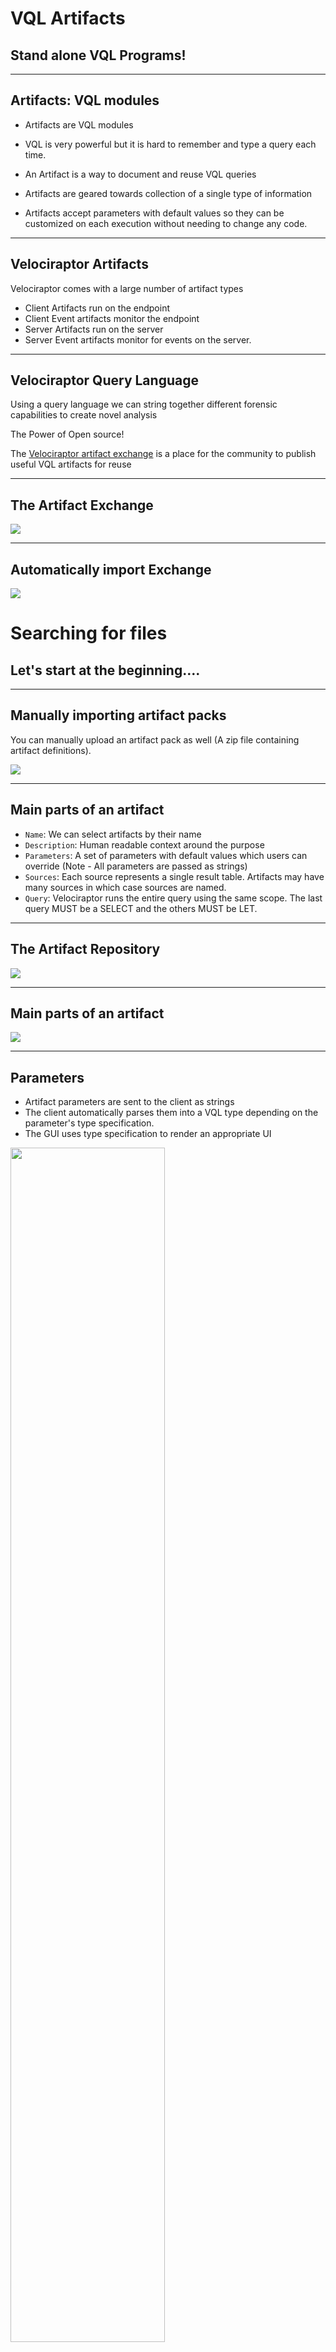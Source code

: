 <!-- .slide: class="title" -->

# VQL Artifacts

## Stand alone VQL Programs!

---

<!-- .slide: class="content small-font" -->

## Artifacts: VQL modules

* Artifacts are VQL modules
* VQL is very powerful but it is hard to remember and type a query each time.

* An Artifact is a way to document and reuse VQL queries
* Artifacts are geared towards collection of a single type of information

* Artifacts accept parameters with default values so they can be
  customized on each execution without needing to change any code.

---

<!-- .slide: class="content" -->

## Velociraptor Artifacts

Velociraptor comes with a large number of artifact types
* Client Artifacts run on the endpoint
* Client Event artifacts monitor the endpoint
* Server Artifacts run on the server
* Server Event artifacts monitor for events on the server.

---

<!-- .slide: class="content" -->

## Velociraptor Query Language

Using a query language we can string together different forensic
capabilities to create novel analysis

The Power of Open source!

The [Velociraptor artifact
exchange](https://docs.velociraptor.app/exchange/) is a place for the
community to publish useful VQL artifacts for reuse

---

<!-- .slide: class="full_screen_diagram" -->
## The Artifact Exchange

![](/modules/artifacts_and_vql_intro/artifact-exchange.png)

---

<!-- .slide: class="full_screen_diagram" -->
## Automatically import Exchange

![](/modules/artifacts_and_vql_intro/import-exchange.png)

<!-- .slide: class="title" -->
# Searching for files
## Let's start at the beginning….

---

<!-- .slide: class="content small-font" -->

## Manually importing artifact packs

You can manually upload an artifact pack as well (A zip file
containing artifact definitions).

![](/modules/artifacts_and_vql_intro/import_pack.png)

---

<!-- .slide: class="content small-font" -->

## Main parts of an artifact

* `Name`: We can select artifacts by their name
* `Description`: Human readable context around the purpose
* `Parameters`: A set of parameters with default values which users
  can override (Note - All parameters are passed as strings)
* `Sources`: Each source represents a single result table. Artifacts
  may have many sources in which case sources are named.
* `Query`: Velociraptor runs the entire query using the same
  scope. The last query MUST be a SELECT and the others MUST be LET.

---

<!-- .slide: class="content small-font" -->

## The Artifact Repository

![](artifact_repository.png)


---


<!-- .slide: class="content small-font" -->

## Main parts of an artifact

![](artifact_structure.png)

---

<!-- .slide: class="content small-font" -->

## Parameters

* Artifact parameters are sent to the client as strings
* The client automatically parses them into a VQL type depending on
  the parameter's type specification.
* The GUI uses type specification to render an appropriate UI

<img src="artifact_parameters.png" style="width: 70%">

---

<!-- .slide: class="content small-font" -->

## Parameter types

Currently these are supported:

* `int`, `integer`: The parameter is an integer
* `timestamp`: The parameter is a timestamp
* `csv`: Parameter appears as a list of dicts formatted as a CSV
* `json`: Parameter is a JSON encoded dict
* `json_array`: The parameter is a list of dicts encoded as a JSON blob (similar to csv)
* `bool`: The parameter is a boolean (TRUE/YES/Y/OK)

Check the `Generic.Plugin.Demo` artifacts for all supported types.

---

<!-- .slide: class="content small-font" -->

## Exercise: Create an artifact

Convert our previous VQL to an artifact.

Developing artifacts is easy to do:

* Go to the View Artifacts screen
* Select Add new artifact
* Modify the template, paste your VQL in it.
* When you save the artifact the artifact will be ready for collection.

---

<!-- .slide: class="content small-font" -->

## Make a WMI Subprocess artifact

We generally want to make artifacts reusable:

* Artifacts take parameters that users can customized when collecting
* The parameters should have obvious defaults
* Artifacts have precondition queries that determine if the artifact will run on the endpoint.
* Description field is searchable so make it discoverable...

---

<!-- .slide: class="content small-font" -->

## Final artifact

```yaml
name: Windows.Detection.WmiSubprocess
description: |
   Detect processes spawned from WMI

type: CLIENT

parameters:
   - name: ProcessName
     default: cmd.exe

sources:
  - precondition:
      SELECT OS From info() where OS = 'windows'

    query: |
        SELECT Name, Pid, Username, CommandLine, {
         SELECT Name, Pid FROM pslist(pid=Ppid)
        } As Parent
        FROM pslist()
        WHERE Name =~ ProcessName AND Parent.Name =~ "Wmi"
```

---

<!-- .slide: class="content small-font" -->

## Collect artifact from endpoint

![](collect_artifact.png)

---

<!-- .slide: class="content small-font" -->
## Your artifact is ready to collect

Let's create a hunt to find all currently running command shells from
wmi across our entire deployment.

![](hunt_artifact.png)

---

<!-- .slide: class="content small-font" -->

## Artifact writing tips

* Use the notebook to write VQL on the target platform.
    * Typically need to run `velociraptor.exe gui`
* Start small - one query at a time
* Inspect the result, figure out what information is available - refine
* Use LET stored queries generously.
    * Break up the query into smaller components

---

<!-- .slide: class="content small-font" -->

## Artifact writing tips

* Use the log() VQL function to provide print debugging.
* Use EXPLAIN for more detailed debugging information.
* Use `format(format="%T %v", args=[X, X])` to learn about a value's type and value


---

<!-- .slide: class="content small-font" -->

## Calling artifacts from VQL

* You can call other artifacts from your own VQL using the “Artifact.<artifact name>” plugin notation.
    * Args to the Artifact() plugin are passed as artifact parameters.
    * When calling artifacts types are not converted and preconditions
      are not considered. Make sure you pass the expected types

```sql
SELECT * FROM Artifact.Windows.Sys.Users() WHERE Name =~ "administrator"
```
<img src="artifact_calling_artifact.png" style="width: 70%">

---

<!-- .slide: class="content small-font" -->

## VQL and times

* Inside the VQL query, variables have strong types.
   * Usually a type is a dict but sometimes it is a something else
     (Use `format="%T"` or `EXPLAIN` to see the types)

* Timestamps are given as Golang [time.Time](https://golang.org/pkg/time/#Time) types.
* Timestamps have some common methods some of which are accessible from VQL:
    * `Unix`, `UnixNano` - number of seconds since the epoch
    * `Day`, `Minute`, `Month` etc - convert time to days minutes etc.
* Timestamps compare to strings...
* When times are serialized to JSON they get ISO format strings in UTC.

---

<!-- .slide: class="content small-font" -->

## VQL and times

* Use the `timestamp()` function to parse times from epoch seconds,
  strings, winfiletime etc.
* Use the `format` parameter to **parse** times from string based on a
  format string.
* Takes an `epoch` or `string` arg - can be a string or int - tries to
  do the right thing. Most of the time use the `string` arg as that
  will automatically do the right thing.
    * The `timestamp()` will guess the type of time based on the int
      value (for example automatically convert from epoch seconds,
      epoch microseconds, nanoseconds etc).

* Use the now() function to get the current epoch offset in seconds.

---

<!-- .slide: class="content small-font" -->

## Exercise: Identify recent accounts

Write an artifact to identify local accounts logged in since February

---

<!-- .slide: class="content small-font" -->

## Exercise: Identify recent accounts
```sql
SELECT Name, UUID, timestamp(epoch=Mtime) AS LastLogin
FROM Artifact.Windows.Sys.Users()
WHERE LastLogin > "2023-02-01"
```

![](last_login.png)

---

<!-- .slide: class="content small-font" -->

## Format time

* Generally discouraged to format time manually - prefer to use ISO
  format everywhere!
* If you must format time specially use the `format()` function with
  the different members of the `time.Time` object.

Update the previous artifact to format the time like `4 February 2021 10:23:00`

---

<!-- .slide: class="content small-font" -->

## Format time

```sql
LET myFormat(X) = format(format="%v %v %v %v:%v:%v", args=[
   X.Day, X.Month, X.Year, X.Hour, X.Minute, X.Second
])

SELECT myFormat(X=timestamp(epoch=now()))
FROM scope()
```

---

<!-- .slide: class="content small-font" -->

## Scope lifetime and tempfile()

* Scopes have a well defined lifetime.
* Various functions attach `scope destructors` which run when the scope is destroyed.
* Scopes get destroyed when the current query where it was created exists. For example inside a `foreach()` row clause, there is a new scope.

The `tempfile()` function creates a temporary file and automatically
removes it when the scope is destroyed.

---

<!-- .slide: class="content small-font" -->

## Scope lifetime and tempfile()

Correct usage:
```sql
LET tmp <= tempfile()

SELECT * FROM foreach(row={
  SELECT log(message="Created tmpfile " + tmp) FROM scope()
}, query={
  SELECT OSPath FROM stat(filename=tmp)
})
```

---

<!-- .slide: class="content small-font" -->

## Scope lifetime and tempfile()

Incorrect usage:
```sql
SELECT * FROM foreach(row={
  SELECT tempfile() AS tmp FROM scope()
  WHERE log(message="Created tmpfile " + tmp)
}, query={
  SELECT OSPath FROM stat(filename=tmp)
})
```

---

<!-- .slide: class="content small-font" -->

## VQL control structures

* Looping over rows: VQL does not have a JOIN operator - we use the
  foreach plugin

```sql
SELECT * FROM foreach(
    row={ <sub query goes here> },
    query={ <sub query goes here >})
```

The query subquery will be run on each row emitted by the row subquery.

---

<!-- .slide: class="content small-font" -->
## Looping over arrays

Sometimes arrays are present in column data. We can iterate over these
using the foreach plugin

```sql
LET MyArray = (1,2,3,4)

SELECT * FROM foreach(
    row=MyArray,
    query={
        SELECT log(message="My Value is %v", args=_value)
        FROM scope()
    })
```

if row is an array the value will be assigned to "_value" as a special
placeholder.

---

<!-- .slide: class="content small-font" -->

## Conditional: if plugin and function

The `if()` plugin and function allows branching in VQL.

```sql
SELECT * FROM if(
    condition=<sub query or value>,
    then={ <sub query goes here >},
    else={ <sub query goes here >})
```

If the condition is a query it is true if it returns any rows. Then we
evaluate the then subquery or the else subquery.

As usual VQL is lazy - this means that branches that are not taken are
essentially free!


---

<!-- .slide: class="content small-font" -->

## Conditional: switch plugin

The `switch()` plugin allows multiple branching in VQL.

```sql
SELECT * FROM switch(
    a={ <sub query >},
    b={ <sub query >},
    c={ <sub query >})
```

* Evaluate all subqueries in order and when any of them returns rows
  stop evaluating the next ones.

* **Note**: The order of keys is important!

As usual VQL is lazy - this means that branches that are not taken are
essentially free!

---

<!-- .slide: class="content small-font" -->

## Conditional: chain plugin

The `chain()` plugin allows multiple queries to be combined.

```sql
SELECT * FROM chain(
    a={ <sub query >},
    b={ <sub query >},
    c={ <sub query >})
```

Evaluate all subqueries in order and append all the rows together.

If the `async` parameter is given, then each query will run in
parallel.

---

<!-- .slide: class="content small-font" -->

## Aggregate functions

* An aggregate VQL function is a function that keeps state between evaluations.
* State is kept in an Aggregate Context
* Aggregate functions are used to calculate values that consider multiple rows.

Some aggregate functions
* `count()`, `sum()`, `enumerate()`, `rate()`

---

<!-- .slide: class="content small-font" -->

## Example: Count

The `count()` function keeps track of the last number in its aggregate
context.

We can get the row count in that column.

```sql
SELECT count() AS Index, _value AS value
FROM range(start=10, end=20, step=1)
```

---

<!-- .slide: class="content small-font" -->

## GROUP BY clause

* The GROUP BY clause causes VQL to create groups of same value rows.
* Each group shares the same aggregate context - but this is different
  from other groups.
* Groups keep only the last row in that group.

<img src="aggregate_functions_group.png" style="width: 70%">

---

<!-- .slide: class="content small-font" -->

## Example: Count all rows

Count all rows of a particular value:

```
SELECT count() AS Count FROM ….
WHERE ….
GROUP BY 1
```

This works because it creates a single aggregate context (since 1 is
always the same value for all rows) and puts all the rows in it. So a
single row will be returned.

---

<!-- .slide: class="content" -->

## Stacking

Count the number of rows of the same value

![](stacking.png)
